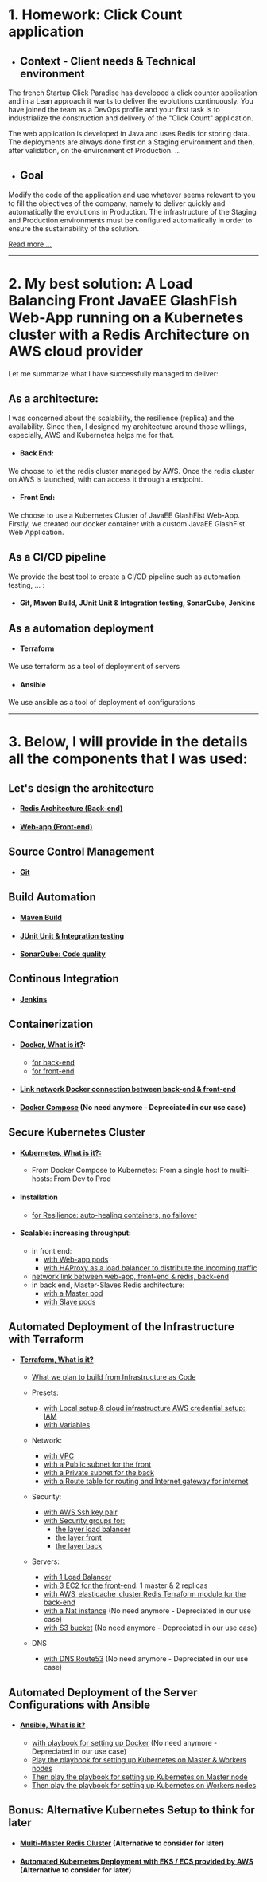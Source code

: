 # 1. Homework: Click Count application

- ## Context - Client needs & Technical environment

The french Startup Click Paradise has developed a click counter application and in a Lean approach
it wants to deliver the evolutions continuously.
You have joined the team as a DevOps profile and your first task is to industrialize
the construction and delivery of the "Click Count" application.

The web application is developed in Java and uses Redis for storing data. The deployments
are always done first on a Staging environment and then, after validation, on the environment of
Production. ...

- ## Goal

Modify the code of the application and use whatever seems relevant to you to fill
the objectives of the company, namely to deliver quickly and automatically the evolutions in
Production.
The infrastructure of the Staging and Production environments must be configured automatically
in order to ensure the sustainability of the solution. 

[Read more ...](docs/enonce.md)

---

# 2. My best solution: A Load Balancing Front JavaEE GlashFish Web-App running on a Kubernetes cluster with a Redis Architecture on AWS cloud provider

Let me summarize what I have successfully managed to deliver:
## As a architecture:

I was concerned about the scalability, the resilience (replica) and the availability. Since then, I designed my architecture around those willings, especially, AWS and Kubernetes helps me for that. 
- #### Back End:
We choose to let the redis cluster managed by AWS. Once the redis cluster on AWS is launched, with can access it through a endpoint.

- #### Front End:
We choose to use a Kubernetes Cluster of JavaEE GlashFist Web-App. Firstly, we created our docker container with a custom JavaEE GlashFist Web Application.


## As a CI/CD pipeline

We provide the best tool to create a CI/CD pipeline such as automation testing, ... :
- #### Git, Maven Build, JUnit Unit & Integration testing, SonarQube, Jenkins

## As a automation deployment
- #### Terraform
We use terraform as a tool of deployment of servers
- #### Ansible
We use ansible as a tool of deployment of configurations

---

# 3. Below, I will provide in the details all the components that I was used:

## Let's design the architecture
- #### [Redis Architecture (Back-end)](docs/redis_architecture.md)
- #### [Web-app (Front-end)](docs/web_app.md)

## Source Control Management
- #### [Git](docs/source_control_management.md)

## Build Automation
- #### [Maven Build](docs/build_automation.md)
- #### [JUnit Unit & Integration testing](docs/maven_unit_test.md)
- #### [SonarQube: Code quality](docs/code_quality.md)

## Continous Integration
- #### [Jenkins](docs/continuous_integration.md)

## Containerization
- #### [Docker, What is it?](docs/docker.md):
  - [for back-end](docs/docker_back-end.md)
  - [for front-end](docs/docker_front-end.md)
- #### [Link network Docker connection between back-end & front-end](docs/docker_networking.md)  
- #### [Docker Compose](docs/docker_compose.md) (No need anymore - Depreciated in our use case)


## Secure Kubernetes Cluster
- #### [Kubernetes, What is it?:](docs/kubernetes.md) 
  - From Docker Compose to Kubernetes: From a single host to multi-hosts: From Dev to Prod
  
- #### Installation
  - [for Resilience: auto-healing containers, no failover ](docs/replication.md)

- #### Scalable: increasing throughput:
  - in front end:
    - [with Web-app pods ](docs/scalability_web-app.md)
    - [with HAProxy as a load balancer to distribute the incoming traffic ](docs/load_balancer_web-app.md)
  - [network link between web-app, front-end & redis, back-end](docs/link_web-app_to_redis.md)
  - in back end, Master-Slaves Redis architecture:
    - [with a Master pod](docs/scalability_redis.md)
    - [with Slave pods](docs/scalability_redis_slaves.md)

## Automated Deployment of the Infrastructure with Terraform

- #### [Terraform, What is it?](docs/terraform_setup.md)
    - [What we plan to build from Infrastructure as Code](docs/terraform_build.md)
    - Presets:
      - [with Local setup & cloud infrastructure AWS credential setup: IAM](docs/terraform_iam.md)
      - [with Variables](docs/terraform_variables.md)
      
    - Network:
      - [with VPC](docs/terraform_vpc.md)
      - [with a Public subnet for the front](docs/terraform_public_subnet.md)
      - [with a Private subnet for the back](docs/terraform_private_subnet.md)
      - [with a Route table for routing and Internet gateway for internet](docs/terraform_routing.md)

    - Security:  
      - [with AWS Ssh key pair](docs/terraform_ssh_key_pair.md)
      - [with Security groups for:](docs/terraform_security_groups.md)
        - [the layer load balancer](docs/terraform_security_groups_load_balancer.md)
        - [the layer front](docs/terraform_security_groups_front.md)
        - [the layer back](docs/terraform_security_groups_back.md)
      
    - Servers:
      - [with 1 Load Balancer](docs/terraform_instance_load_balancer.md)
      - [with 3 EC2 for the front-end](docs/terraform_instance_public.md): 1 master & 2 replicas
      - [with AWS_elasticache_cluster Redis Terraform module for the back-end](docs/terraform_instance_private.md)
      - [with a Nat instance](docs/terraform_nat_instance.md) (No need anymore - Depreciated in our use case)
      - [with S3 bucket](docs/terraform_s3.md) (No need anymore - Depreciated in our use case)
      
    - DNS
      - [with DNS Route53](docs/terraform_dns.md) (No need anymore - Depreciated in our use case)


## Automated Deployment of the Server Configurations with Ansible

- #### [Ansible, What is it?](docs/ansible.md)
    - [with playbook for setting up Docker](docs/ansible_playbook_docker.md) (No need anymore - Depreciated in our use case)
    - [Play the playbook for setting up Kubernetes on Master & Workers nodes](docs/ansible_playbook_kubernetes.md)
    - [Then play the playbook for setting up Kubernetes on Master node](docs/ansible_playbook_kubernetes_controller.md)
    - [Then play the playbook for setting up Kubernetes on Workers nodes](docs/ansible_playbook_kubernetes_workers.md)

## Bonus: Alternative Kubernetes Setup to think for later
- #### [Multi-Master Redis Cluster](docs/kubernetes_multi_master_nodes_setup.md) (Alternative to consider for later)
- #### [Automated Kubernetes Deployment with EKS / ECS provided by AWS](docs/eks_setup.md) (Alternative to consider for later)


